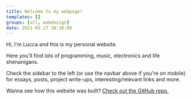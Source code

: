 ```yaml
---
title: Welcome to my webpage!
templates: []
groups: [all, webdesign]
date: 2021-05-27 10:30:00
--- 
```


Hi, I'm Lucca and this is my personal website. 

Here you'll find lots of programming, music, electronics and life shenanigans.

Check the sidebar to the left (or use the navbar above if you're on mobile) for essays, posts, project write-ups, interesting/relevant links and more.

Wanna see how this website was built? [Check out the GitHub repo.](https://github.com/ChromeUniverse/personal-website)

